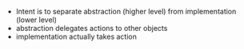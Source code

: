 - Intent is to separate abstraction (higher level) from implementation (lower level)
- abstraction delegates actions to other objects
- implementation actually takes action
